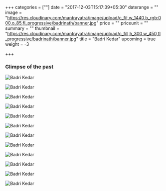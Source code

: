 +++
categories = [""]
date = "2017-12-03T15:17:39+05:30"
daterange = ""
image = "https://res.cloudinary.com/mantrayatra/image/upload/c_fit,w_1440,b_rgb:000,o_85,fl_progressive/badrinath/banner.jpg"
price = ""
priceunit = ""
summary = ""
thumbnail = "https://res.cloudinary.com/mantrayatra/image/upload/c_fill,h_300,w_450,fl_progressive/badrinath/banner.jpg"
title = "Badri Kedar"
upcoming = true
weight = -3

+++

### Glimpse of the past

![Badri Kedar](https://res.cloudinary.com/mantrayatra/image/upload/c_scale,w_800,fl_progressive/badrinath/IMG_0275.jpg)

![Badri Kedar](https://res.cloudinary.com/mantrayatra/image/upload/c_scale,w_800,fl_progressive/badrinath/IMG_0795_2.jpg)

![Badri Kedar](https://res.cloudinary.com/mantrayatra/image/upload/c_scale,w_800,fl_progressive/badrinath/IMG_20170830_105705204.jpg)

![Badri Kedar](https://res.cloudinary.com/mantrayatra/image/upload/c_scale,w_800,fl_progressive/badrinath/IMG_20170831_100219468.jpg)

![Badri Kedar](https://res.cloudinary.com/mantrayatra/image/upload/c_scale,w_800,fl_progressive/badrinath/IMG_20170831_101022402.jpg)

![Badri Kedar](https://res.cloudinary.com/mantrayatra/image/upload/c_scale,w_800,fl_progressive/badrinath/IMG_20170901_075606872.jpg)

![Badri Kedar](https://res.cloudinary.com/mantrayatra/image/upload/c_scale,w_800,fl_progressive/badrinath/IMG_20170901_114922862.jpg)

![Badri Kedar](https://res.cloudinary.com/mantrayatra/image/upload/c_scale,w_800,fl_progressive/badrinath/IMG_20170902_162123771.jpg)

![Badri Kedar](https://res.cloudinary.com/mantrayatra/image/upload/c_scale,w_800,fl_progressive/badrinath/IMG_20170903_073036379.jpg)

![Badri Kedar](https://res.cloudinary.com/mantrayatra/image/upload/c_scale,w_800,fl_progressive/badrinath/IMG_20170904_160228779.jpg)

![Badri Kedar](https://res.cloudinary.com/mantrayatra/image/upload/c_scale,w_800,fl_progressive/badrinath/IMG_20170905_091131727.jpg)

![Badri Kedar](https://res.cloudinary.com/mantrayatra/image/upload/c_scale,w_800,fl_progressive/badrinath/IMG_20170905_091335296.jpg)
